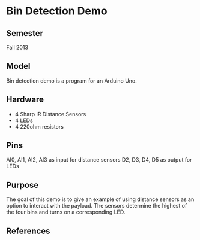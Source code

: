 Bin Detection Demo
===================
Semester
---
Fall 2013

Model
---
Bin detection demo is a program for an Arduino Uno. 

Hardware
---
* 4 Sharp IR Distance Sensors
* 4 LEDs
* 4 220ohm resistors

Pins
---
AI0, AI1, AI2, AI3 as input for distance sensors
D2, D3, D4, D5 as output for LEDs

Purpose
---
The goal of this demo is to give an example of using distance sensors as an option to interact with the payload. The sensors determine the highest of the four bins and turns on a corresponding LED.

References
---

